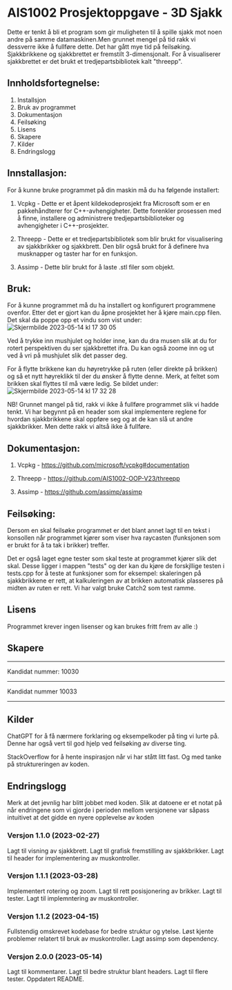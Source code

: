 # AIS1002 Prosjektoppgave - 3D Sjakk

Dette er tenkt å bli et program som gir muligheten til å spille sjakk mot noen andre på samme datamaskinen.Men grunnet mengel på tid rakk vi dessverre ikke å fullføre dette. Det har gått mye tid på feilsøking. Sjakkbrikkene og sjakkbrettet er fremstilt 3-dimensjonalt. For å visualiserer sjakkbrettet er det brukt et tredjepartsbibliotek kalt "threepp". 


## Innholdsfortegnelse:

1. Installsjon
2. Bruk av programmet
3. Dokumentasjon
4. Feilsøking
5. Lisens
6. Skapere
7. Kilder
8. Endringslogg


## Innstallasjon:

For å kunne bruke programmet på din maskin må du ha følgende installert:

1. Vcpkg - Dette er et åpent kildekodeprosjekt fra Microsoft som er en pakkehåndterer for C++-avhengigheter. Dette forenkler prosessen med å finne, installere og administrere tredjepartsbiblioteker og avhengigheter i C++-prosjekter.

2. Threepp - Dette er et tredjepartsbibliotek som blir brukt for visualisering av sjakkbrikker og sjakkbrett. Den blir også brukt for å definere hva musknapper og taster har for en funksjon.

3. Assimp - Dette blir brukt for å laste .stl filer som objekt.


## Bruk:

For å kunne programmet må du ha installert og konfigurert programmene ovenfor. Etter det er gjort kan du åpne prosjektet her å kjøre main.cpp filen. Det skal da poppe opp et vindu som vist under:
![Skjermbilde 2023-05-14 kl  17 30 05](https://github.com/AIS1002-Prosjektoppgave/AIS1002-ProsjektOppgave/assets/122883584/9613e134-5f4f-4d91-93a4-47d5d5e85dc0)


Ved å trykke inn mushjulet og holder inne, kan du dra musen slik at du for rotert perspektiven du ser sjakkbrettet ifra.
Du kan også zoome inn og ut ved å vri på mushjulet slik det passer deg.

For å flytte brikkene kan du høyretrykke på ruten (eller direkte på brikken) og så et nytt høyreklikk til der du ønsker å flytte denne. Merk, at feltet som brikken skal flyttes til må være ledig. Se bildet under:
![Skjermbilde 2023-05-14 kl  17 32 28](https://github.com/AIS1002-Prosjektoppgave/AIS1002-ProsjektOppgave/assets/122883584/ccdcd3a8-811d-4cf1-93f7-bfdf1f0c978e)

NB! Grunnet mangel på tid, rakk vi ikke å fullføre programmet slik vi hadde tenkt. Vi har begynnt på en header som skal implementere reglene for hvordan sjakkbrikkene skal oppføre seg og at de kan slå ut andre sjakkbrikker. Men dette rakk vi altså ikke å fullføre. 


## Dokumentasjon:

1. Vcpkg - https://github.com/microsoft/vcpkg#documentation

2. Threepp - https://github.com/AIS1002-OOP-V23/threepp

3. Assimp - https://github.com/assimp/assimp


## Feilsøking:

Dersom en skal feilsøke programmet er det blant annet lagt til en tekst i konsollen når programmet kjører som viser hva raycasten (funksjonen som er brukt for å ta tak i brikker) treffer.

Det er også laget egne tester som skal teste at programmet kjører slik det skal. Desse ligger i mappen "tests" og der kan du kjøre de forskjllige testen i tests.cpp for å teste at funksjoner som for eksempel: skaleringen på sjakkbrikkene er rett, at kalkuleringen av at brikken automatisk plasseres på midten av ruten er rett. Vi har valgt bruke Catch2 som test ramme.


## Lisens

Programmet krever ingen lisenser og kan brukes fritt frem av alle :)


## Skapere

*************************
Kandidat nummer: 10030
*************************
Kandidat nummer 10033
*************************

## Kilder

ChatGPT for å få nærmere forklaring og eksempelkoder på ting vi lurte på. Denne har også vert til god hjelp ved feilsøking av diverse ting.

StackOverflow for å hente inspirasjon når vi har stått litt fast. Og med tanke på struktureringen av koden.


## Endringslogg

Merk at det jevnlig har blitt jobbet med koden. Slik at datoene er et notat på når endringene som vi gjorde i perioden mellom versjonene var såpass intuitivet at det gidde en nyere opplevelse av koden

### Versjon 1.1.0 (2023-02-27)
Lagt til visning av sjakkbrett.
Lagt til grafisk fremstilling av sjakkbrikker.
Lagt til header for implementering av muskontroller.

### Versjon 1.1.1 (2023-03-28)
Implementert rotering og zoom.
Lagt til rett posisjonering av brikker.
Lagt til tester.
Lagt til implemntering av muskontroller.

### Versjon 1.1.2 (2023-04-15)
Fullstendig omskrevet kodebase for bedre struktur og ytelse.
Løst kjente problemer relatert til bruk av muskontroller.
Lagt assimp som dependency.

### Versjon 2.0.0 (2023-05-14)
Lagt til kommentarer.
Lagt til bedre struktur blant headers.
Lagt til flere tester.
Oppdatert README.

